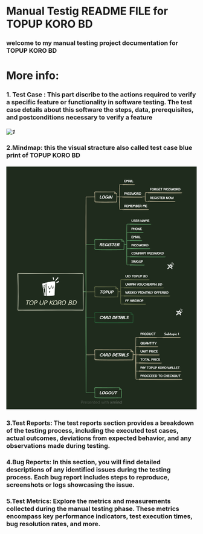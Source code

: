 # Manual Testig README FILE for TOPUP KORO BD 

###  welcome to my manual testing project documentation for  TOPUP KORO BD 
# More info:

### 1. Test Case : This part discribe to the actions required to verify a specific feature or functionality in software testing. The test case details about this software the steps, data, prerequisites, and postconditions necessary to verify a feature
##### ![1]()

### 2.Mindmap: this the visual stracture also called test case blue print of  TOPUP KORO BD 
##### ![1](https://github.com/tangina22/-manual-testing-project/blob/master/TOP%20UP%20KORO%20BD.png)

### 3.Test Reports: The test reports section provides a breakdown of the testing process, including the executed test cases, actual outcomes, deviations from expected behavior, and any observations made during testing.


### 4.Bug Reports: In this section, you will find detailed descriptions of any identified issues during the testing process. Each bug report includes steps to reproduce, screenshots or logs showcasing the issue.


### 5.Test Metrics: Explore the metrics and measurements collected during the manual testing phase. These metrics encompass key performance indicators, test execution times, bug resolution rates, and more.


